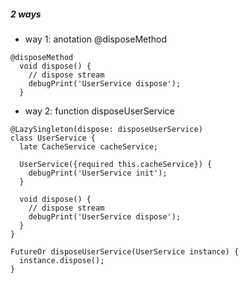 ##### 2 ways
- way 1: anotation @disposeMethod
```
@disposeMethod
  void dispose() {
    // dispose stream
    debugPrint('UserService dispose');
  }
```
- way 2: function disposeUserService
```
@LazySingleton(dispose: disposeUserService)
class UserService {
  late CacheService cacheService;

  UserService({required this.cacheService}) {
    debugPrint('UserService init');
  }

  void dispose() {
    // dispose stream
    debugPrint('UserService dispose');
  }
}

FutureOr disposeUserService(UserService instance) {
  instance.dispose();
}
```